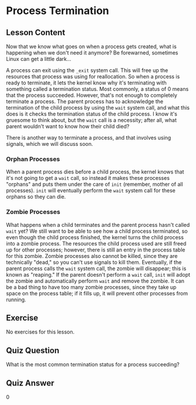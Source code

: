 # Process Termination

## Lesson Content

Now that we know what goes on when a process gets created, what is happening when we don't need it anymore? Be forewarned, sometimes Linux can get a little dark...

A process can exit using the `_exit` system call. This will free up the resources that process was using for reallocation. So when a process is ready to terminate, it lets the kernel know why it's terminating with something called a termination status. Most commonly, a status of 0 means that the process succeeded. However, that's not enough to completely terminate a process. The parent process has to acknowledge the termination of the child process by using the `wait` system call, and what this does is it checks the termination status of the child process. I know it's gruesome to think about, but the `wait` call is a necessity; after all, what parent wouldn't want to know how their child died?

There is another way to terminate a process, and that involves using signals, which we will discuss soon.

### Orphan Processes

When a parent process dies before a child process, the kernel knows that it's not going to get a `wait` call, so instead it makes these processes "orphans" and puts them under the care of `init` (remember, mother of all processes). `init` will eventually perform the `wait` system call for these orphans so they can die.

### Zombie Processes

What happens when a child terminates and the parent process hasn't called `wait` yet? We still want to be able to see how a child process terminated, so even though the child process finished, the kernel turns the child process into a zombie process. The resources the child process used are still freed up for other processes; however, there is still an entry in the process table for this zombie. Zombie processes also cannot be killed, since they are technically "dead," so you can't use signals to kill them. Eventually, if the parent process calls the `wait` system call, the zombie will disappear; this is known as "reaping." If the parent doesn't perform a `wait` call, `init` will adopt the zombie and automatically perform `wait` and remove the zombie. It can be a bad thing to have too many zombie processes, since they take up space on the process table; if it fills up, it will prevent other processes from running.

## Exercise

No exercises for this lesson.

## Quiz Question

What is the most common termination status for a process succeeding?

## Quiz Answer

0
